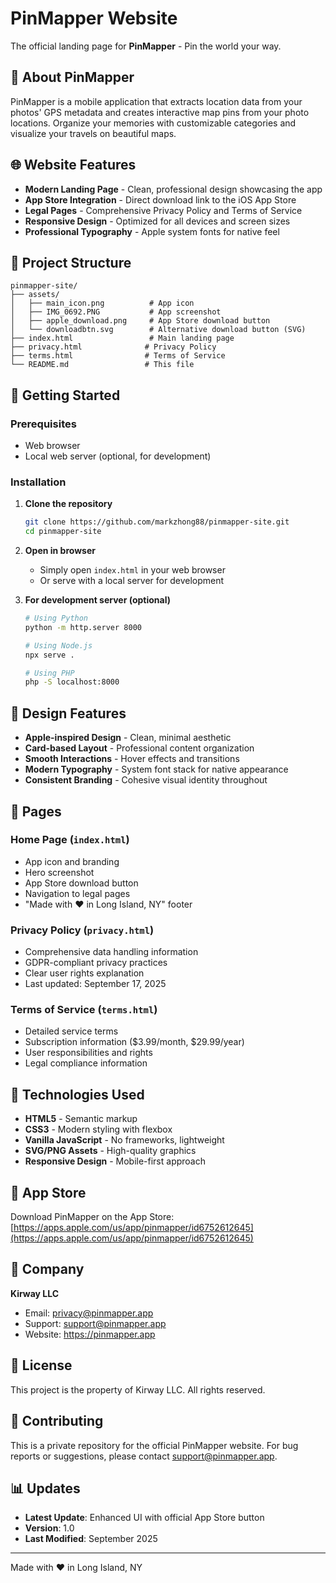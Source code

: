 # PinMapper Website

The official landing page for **PinMapper** - Pin the world your way.

## 📱 About PinMapper

PinMapper is a mobile application that extracts location data from your photos' GPS metadata and creates interactive map pins from your photo locations. Organize your memories with customizable categories and visualize your travels on beautiful maps.

## 🌐 Website Features

- **Modern Landing Page** - Clean, professional design showcasing the app
- **App Store Integration** - Direct download link to the iOS App Store
- **Legal Pages** - Comprehensive Privacy Policy and Terms of Service
- **Responsive Design** - Optimized for all devices and screen sizes
- **Professional Typography** - Apple system fonts for native feel

## 📁 Project Structure

```
pinmapper-site/
├── assets/
│   ├── main_icon.png          # App icon
│   ├── IMG_0692.PNG           # App screenshot
│   ├── apple_download.png     # App Store download button
│   └── downloadbtn.svg        # Alternative download button (SVG)
├── index.html                 # Main landing page
├── privacy.html              # Privacy Policy
├── terms.html                # Terms of Service
└── README.md                 # This file
```

## 🚀 Getting Started

### Prerequisites
- Web browser
- Local web server (optional, for development)

### Installation

1. **Clone the repository**
   ```bash
   git clone https://github.com/markzhong88/pinmapper-site.git
   cd pinmapper-site
   ```

2. **Open in browser**
   - Simply open `index.html` in your web browser
   - Or serve with a local server for development

3. **For development server (optional)**
   ```bash
   # Using Python
   python -m http.server 8000
   
   # Using Node.js
   npx serve .
   
   # Using PHP
   php -S localhost:8000
   ```

## 🎨 Design Features

- **Apple-inspired Design** - Clean, minimal aesthetic
- **Card-based Layout** - Professional content organization
- **Smooth Interactions** - Hover effects and transitions
- **Modern Typography** - System font stack for native appearance
- **Consistent Branding** - Cohesive visual identity throughout

## 📄 Pages

### Home Page (`index.html`)
- App icon and branding
- Hero screenshot
- App Store download button
- Navigation to legal pages
- "Made with ❤️ in Long Island, NY" footer

### Privacy Policy (`privacy.html`)
- Comprehensive data handling information
- GDPR-compliant privacy practices
- Clear user rights explanation
- Last updated: September 17, 2025

### Terms of Service (`terms.html`)
- Detailed service terms
- Subscription information ($3.99/month, $29.99/year)
- User responsibilities and rights
- Legal compliance information

## 🔧 Technologies Used

- **HTML5** - Semantic markup
- **CSS3** - Modern styling with flexbox
- **Vanilla JavaScript** - No frameworks, lightweight
- **SVG/PNG Assets** - High-quality graphics
- **Responsive Design** - Mobile-first approach

## 📱 App Store

Download PinMapper on the App Store: [https://apps.apple.com/us/app/pinmapper/id6752612645](https://apps.apple.com/us/app/pinmapper/id6752612645)

## 🏢 Company

**Kirway LLC**
- Email: privacy@pinmapper.app
- Support: support@pinmapper.app
- Website: https://pinmapper.app

## 📝 License

This project is the property of Kirway LLC. All rights reserved.

## 🤝 Contributing

This is a private repository for the official PinMapper website. For bug reports or suggestions, please contact support@pinmapper.app.

## 📊 Updates

- **Latest Update**: Enhanced UI with official App Store button
- **Version**: 1.0
- **Last Modified**: September 2025

---

Made with ❤️ in Long Island, NY
